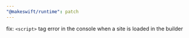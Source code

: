 ```yaml
---
"@makeswift/runtime": patch
---
```


fix: `<script>` tag error in the console when a site is loaded in the builder
